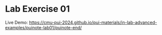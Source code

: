 # Lab Exercise 01

Live Demo: https://cmu-pui-2024.github.io/pui-materials/in-lab-advanced-examples/puinote-lab01/puinote-end/
